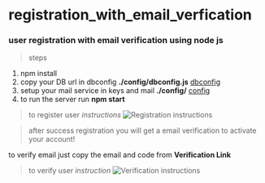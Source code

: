 # registration_with_email_verfication

### user registration with email verification using node js

> steps

1. npm install
2. copy your DB url in dbconfig **./config/dbconfig.js** [dbconfig](https://github.com/Arihantjain1/registration_with_email_verification/blob/master/config/dbconfig.js)
3. setup your mail service in keys and mail **./config/** [config](https://github.com/Arihantjain1/registration_with_email_verification/blob/master/config)
4. to run the server run **npm start**


> to register user _instructions_
![Registration instructions](https://github.com/Arihantjain1/registration_with_email_verification/blob/master/test/register.png)


> after success registration you will get a email verification to activate your account!

to verify email just copy the email and code from **Verification Link**

> to verify user _instruction_
![Verification instructions](https://github.com/Arihantjain1/registration_with_email_verification/blob/master/test/verification.png)
